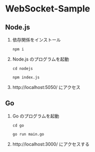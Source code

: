 # WebSocket-Sample

## Node.js

1. 依存関係をインストール

   ```
   npm i
   ```

1. Node.js のプログラムを起動

   ```
   cd nodejs
   ```

   ```
   npm index.js
   ```

1. http://localhost:5050/ にアクセス

## Go

1. Go のプログラムを起動

   ```
   cd go
   ```

   ```
   go run main.go
   ```

1. http://localhost:3000/ にアクセスする
